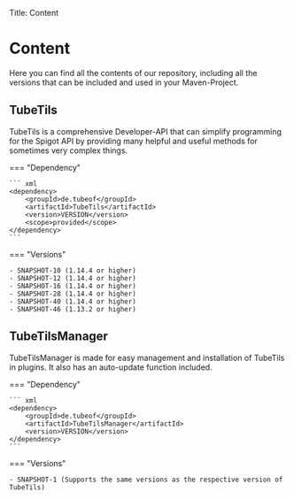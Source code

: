 Title: Content

# Content

Here you can find all the contents of our repository, including all the versions that can be included and used in your Maven-Project.

## TubeTils

TubeTils is a comprehensive Developer-API that can simplify programming for the Spigot API by providing many helpful and useful methods for sometimes very complex things.

=== "Dependency"

    ``` xml
    <dependency>
        <groupId>de.tubeof</groupId>
        <artifactId>TubeTils</artifactId>
        <version>VERSION</version>
        <scope>provided</scope>
    </dependency>
    ```

=== "Versions"

    - SNAPSHOT-10 (1.14.4 or higher)
    - SNAPSHOT-12 (1.14.4 or higher)
    - SNAPSHOT-16 (1.14.4 or higher)
    - SNAPSHOT-28 (1.14.4 or higher)
    - SNAPSHOT-40 (1.14.4 or higher)
    - SNAPSHOT-46 (1.13.2 or higher)

## TubeTilsManager

TubeTilsManager is made for easy management and installation of TubeTils in plugins. It also has an auto-update function included. 

=== "Dependency"

    ``` xml
    <dependency>
        <groupId>de.tubeof</groupId>
        <artifactId>TubeTilsManager</artifactId>
        <version>VERSION</version>
    </dependency>
    ```

=== "Versions"

    - SNAPSHOT-1 (Supports the same versions as the respective version of TubeTils)
